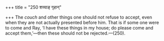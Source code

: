 +++
title = "250 शय्याङ् गृहान्"

+++
The *couch* and other things one should not refuse to accept, even when
they are not actually presented before him. That is if some one were to
come and Ray, ‘I have these things in my house; do please come and
accept them,’—then these should not be rejected.—(250).



